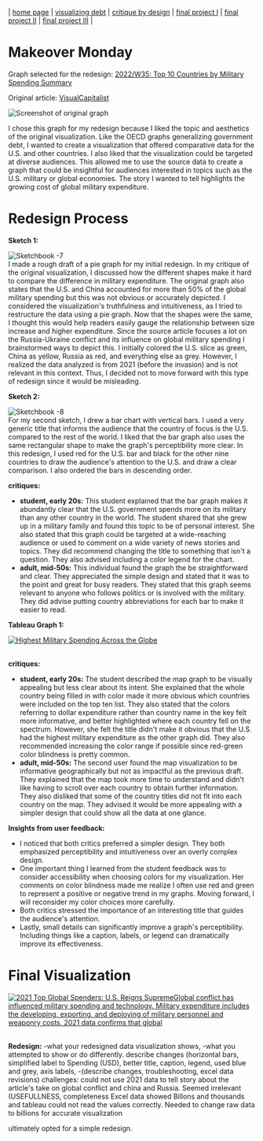 | [home page](https://jaimiea.github.io/Jaimiea-portfolio/) | [visualizing debt](visualizing-government-debt) | [critique by design](critique-by-design) | [final project I](final-project-part-one) | [final project II](final-project-part-two) | [final project III](final-project-part-three) |

# Makeover Monday
Graph selected for the redesign: [2022/W35: Top 10 Countries by Military Spending Summary](https://data.world/makeovermonday/2022w35/workspace/project-summary?agentid=makeovermonday&datasetid=2022w35)

Original article: [VisualCapitalist](https://www.visualcapitalist.com/ranked-top-10-countries-by-military-spending/)

![Screenshot of original graph](https://www.visualcapitalist.com/wp-content/uploads/2022/08/top-10-countries-military-spending.jpg)

I chose this graph for my redesign because I liked the topic and aesthetics of the original visualization. Like the OECD graphs generalizing government debt, I wanted to create a visualization that offered comparative data for the U.S. and other countries. I also liked that the visualization could be targeted at diverse audiences. This allowed me to use the source data to create a graph that could be insightful for audiences interested in topics such as the U.S. military or global economies. The story I wanted to tell highlights the growing cost of global military expenditure.

# Redesign Process

**Sketch 1:**

![Sketchbook -7](https://github.com/jaimiea/Jaimiea-portfolio/assets/150535493/80052b3e-0c12-44b2-bc2a-383ace411832)
<br>
I made a rough draft of a pie graph for my initial redesign. In my critique of the original visualization, I discussed how the different shapes make it hard to compare the difference in military expenditure. The original graph also states that the U.S. and China accounted for more than 50% of the global military spending but this was not obvious or accurately depicted. I considered the visualization's truthfulness and intuitiveness, as I tried to restructure the data using a pie graph. Now that the shapes were the same, I thought this would help readers easily gauge the relationship between size increase and higher expenditure. Since the source article focuses a lot on the Russia-Ukraine conflict and its influence on global military spending I brainstormed ways to depict this. I initially colored the U.S. slice as green, China as yellow, Russia as red, and everything else as grey. However, I realized the data analyzed is from 2021 (before the invasion) and is not relevant in this context. Thus, I decided not to move forward with this type of redesign since it would be misleading. 

**Sketch 2:**

![Sketchbook -8](https://github.com/jaimiea/Jaimiea-portfolio/assets/150535493/3b83947d-74c8-49dc-9326-61717d11ec23)
<br> 
For my second sketch, I drew a bar chart with vertical bars. I used a very generic title that informs the audience that the country of focus is the U.S. compared to the rest of the world. I liked that the bar graph also uses the same rectangular shape to make the graph's perceptibility more clear. In this redesign, I used red for the U.S. bar and black for the other nine countries to draw the audience's attention to the U.S. and draw a clear comparison. I also ordered the bars in descending order. 

**critiques:**
- **student, early 20s:** This student explained that the bar graph makes it abundantly clear that the U.S. government spends more on its military than any other country in the world. The student shared that she grew up in a military family and found this topic to be of personal interest. She also stated that this graph could be targeted at a wide-reaching audience or used to comment on a wide variety of news stories and topics. They did recommend changing the title to something that isn't a question. They also advised including a color legend for the chart.
- **adult, mid-50s:** This individual found the graph the be straightforward and clear. They appreciated the simple design and stated that it was to the point and great for busy readers. They stated that this graph seems relevant to anyone who follows politics or is involved with the military. They did advise putting country abbreviations for each bar to make it easier to read.

**Tableau Graph 1:**

<div class='tableauPlaceholder' id='viz1707266534339' style='position: relative'><noscript><a href='#'><img alt='Highest Military Spending Across the Globe  ' src='https:&#47;&#47;public.tableau.com&#47;static&#47;images&#47;Mi&#47;MilitarySpendingMap2&#47;Sheet22&#47;1_rss.png' style='border: none' /></a></noscript><object class='tableauViz'  style='display:none;'><param name='host_url' value='https%3A%2F%2Fpublic.tableau.com%2F' /> <param name='embed_code_version' value='3' /> <param name='site_root' value='' /><param name='name' value='MilitarySpendingMap2&#47;Sheet22' /><param name='tabs' value='no' /><param name='toolbar' value='yes' /><param name='static_image' value='https:&#47;&#47;public.tableau.com&#47;static&#47;images&#47;Mi&#47;MilitarySpendingMap2&#47;Sheet22&#47;1.png' /> <param name='animate_transition' value='yes' /><param name='display_static_image' value='yes' /><param name='display_spinner' value='yes' /><param name='display_overlay' value='yes' /><param name='display_count' value='yes' /><param name='language' value='en-US' /></object></div>
<script type='text/javascript'>
  var divElement = document.getElementById('viz1707266534339');
  var vizElement = divElement.getElementsByTagName('object')[0];
  vizElement.style.width='100%';vizElement.style.height=(divElement.offsetWidth*0.75)+'px';
  var scriptElement = document.createElement('script');
  scriptElement.src = 'https://public.tableau.com/javascripts/api/viz_v1.js';
  vizElement.parentNode.insertBefore(scriptElement, vizElement);
</script>

<br>


**critiques:**
- **student, early 20s:** The student described the map graph to be visually appealing but less clear about its intent. She explained that the whole country being filled in with color made it more obvious which countries were included on the top ten list. They also stated that the colors referring to dollar expenditure rather than country name in the key felt more informative, and better highlighted where each country fell on the spectrum. However, she felt the title didn't make it obvious that the U.S. had the highest military expenditure as the other graph did. They also recommended increasing the color range if possible since red-green color blindness is pretty common.  
- **adult, mid-50s:** The second user found the map visualization to be informative geographically but not as impactful as the previous draft. They explained that the map took more time to understand and didn't like having to scroll over each country to obtain further information. They also disliked that some of the country titles did not fit into each country on the map. They advised it would be more appealing with a simpler design that could show all the data at one glance. 
 
**Insights from user feedback:**
- I noticed that both critics preferred a simpler design. They both emphasized perceptibility and intuitiveness over an overly complex design.
- One important thing I learned from the student feedback was to consider accessibility when choosing colors for my visualization. Her comments on color blindness made me realize I often use red and green to represent a positive or negative trend in my graphs. Moving forward, I will reconsider my color choices more carefully.
- Both critics stressed the importance of an interesting title that guides the audience's attention.
- Lastly, small details can significantly improve a graph's perceptibility. Including things like a caption, labels, or legend can dramatically improve its effectiveness. 

# Final Visualization 

<div class='tableauPlaceholder' id='viz1707270212804' style='position: relative'><noscript><a href='#'><img alt='2021 Top Global Spenders: U.S. Reigns SupremeGlobal conflict has influenced military spending and technology. Military expenditure includes the developing, exporting, and deploying of military personnel and weaponry costs. 2021 data confirms that global ' src='https:&#47;&#47;public.tableau.com&#47;static&#47;images&#47;Fi&#47;FinalRedesign&#47;Sheet1&#47;1_rss.png' style='border: none' /></a></noscript><object class='tableauViz'  style='display:none;'><param name='host_url' value='https%3A%2F%2Fpublic.tableau.com%2F' /> <param name='embed_code_version' value='3' /> <param name='site_root' value='' /><param name='name' value='FinalRedesign&#47;Sheet1' /><param name='tabs' value='no' /><param name='toolbar' value='yes' /><param name='static_image' value='https:&#47;&#47;public.tableau.com&#47;static&#47;images&#47;Fi&#47;FinalRedesign&#47;Sheet1&#47;1.png' /> <param name='animate_transition' value='yes' /><param name='display_static_image' value='yes' /><param name='display_spinner' value='yes' /><param name='display_overlay' value='yes' /><param name='display_count' value='yes' /><param name='language' value='en-US' /></object></div>
<script type='text/javascript'>                    
  var divElement = document.getElementById('viz1707270212804');
  var vizElement = divElement.getElementsByTagName('object')[0];                    
  vizElement.style.width='100%';vizElement.style.height=(divElement.offsetWidth*0.75)+'px';                    
  var scriptElement = document.createElement('script');                    
  scriptElement.src = 'https://public.tableau.com/javascripts/api/viz_v1.js';                    
  vizElement.parentNode.insertBefore(scriptElement, vizElement);                
</script>

<br>

**Redesign:**
-what your redesigned data visualization shows, 
-what you attempted to show or do differently. describe changes (horizontal bars, simplified label to Spending (USD), better title, caption, legend, used blue and grey, axis labels, 
-(describe changes, troubleshooting, excel data revisions)
challenges: could not use 2021 data to tell story about the article's take on global conflict and china and Russia. Seemed irrelevant (USEFULLNESS, completeness 
Excel data showed Billons and thousands and tableau could not read the values correctly. Needed to change raw data to billions for accurate visualization

ultimately opted for a simple redesign. 
